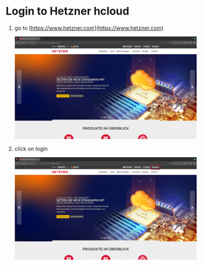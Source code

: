 # Login to Hetzner hcloud

1. go to [https://www.hetzner.com](https://www.hetzner.com)

    ![Hetzner Startpage](https://github.com/GeraldLeikam/tutorials/blob/master/hcloud/login/images/hetzner_startpage.png)

2. click on login

   ![Hetzner Startpage](https://github.com/GeraldLeikam/tutorials/blob/master/hcloud/login/images/hetzner_startpage_login_button.png)

    
    